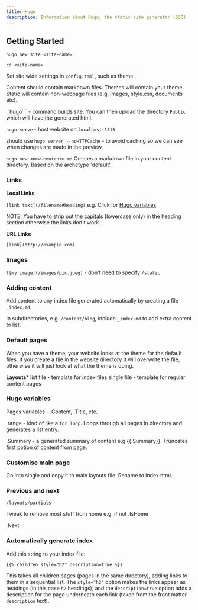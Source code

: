 ```yaml
---
title: Hugo
description: Information about Hugo, the static site generator (SSG)
---
```


## Getting Started

```hugo new site <site-name>```

```cd <site-name>```

Set site wide settings in `config.toml`, such as theme. 

Content should contain markdown files. 
Themes will contain your theme. 
Static will contain non-webpage files (e.g. images, style.css, documents etc). 

``hugo``` - command builds site. You can then upload the directory `Public` which will have the generated html.

```hugo serve``` - host website on ```localhost:1313```

should use
```hugo server --noHTTPCache``` - to avoid caching so we can see when changes are made in the preview. 

```hugo new <new-content>.md```
Creates a markdown file in your content directory. Based on the archetype  'default'. 

### Links

**Local Links**

```[link text](/filename#heading)```
e.g. Click for [Hugo variables](#hugo-variables)

NOTE: You have to strip out the capitals (lowercase only) in the heading section otherwise the links don't work. 

**URL Links**

```
[link](http://example.com)
```

### Images

```![my image](/images/pic.jpeg)``` - don't need to specify `/static`

### Adding content

Add content to any index file generated automatically by creating a file ```_index.md```. 

In subdirectories, e.g. ```/content/blog```, include ```_index.md``` to add extra content to list. 

### Default pages

When you have a theme, your website looks at the theme for the default files. If you create a file in the website directory it will overwrite the file, otherwise it will just look at what the theme is doing. 

**Layouts***
list file - template for index files
single file - template for regular content pages

### Hugo variables

Pages variables - .Content, .Title, etc. 

.range - kind of like a ```for loop```. Loops through all pages in directory and generates a list entry. 

.Summary - a generated summary of content e.g {{.Summary}}. Truncates first potion of content from page. 

### Customise main page

Go into single and copy it to main layouts file. 
Rename to index.html. 

### Previous and next

```/layouts/partials```

Tweak to remove most stuff from home e.g. if not .IsHome 

.Next

### Automatically generate index 

Add this string to your index file:

```
{{% children style="h2" description=true %}}
```

This takes all children pages (pages in the same directory), adding links to them in a sequential list. The ```style="h2"``` option makes the links appear as headings (in this case ```h2``` headings), and the ```description=true``` option adds a description for the page underneath each link (taken from the front matter ```description``` text).